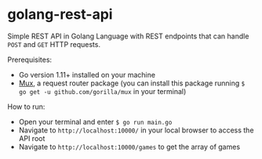 # golang-rest-api
Simple REST API in Golang Language with REST endpoints that can handle `POST` and `GET` HTTP requests.

Prerequisites: 
- Go version 1.11+ installed on your machine
- <a href="https://github.com/gorilla/mux">Mux</a>, a request router package (you can install this package running `$ go get -u github.com/gorilla/mux` in your terminal)

How to run:<br>
- Open your terminal and enter `$ go run main.go`
- Navigate to `http://localhost:10000/` in your local browser to access the API root
- Navigate to `http://localhost:10000/games` to get the array of games